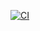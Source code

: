 [![CI](https://github.com/unusualpseudo/stockbot/actions/workflows/ci.yaml/badge.svg?branch=main)](https://github.com/unusualpseudo/stockbot/actions/workflows/ci.yaml)